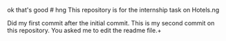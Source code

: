 
ok that's good # hng
This repository is for the internship task on Hotels.ng

Did my first commit after the initial commit.
This is my second commit on this repository.
You asked me to edit the readme file.+
